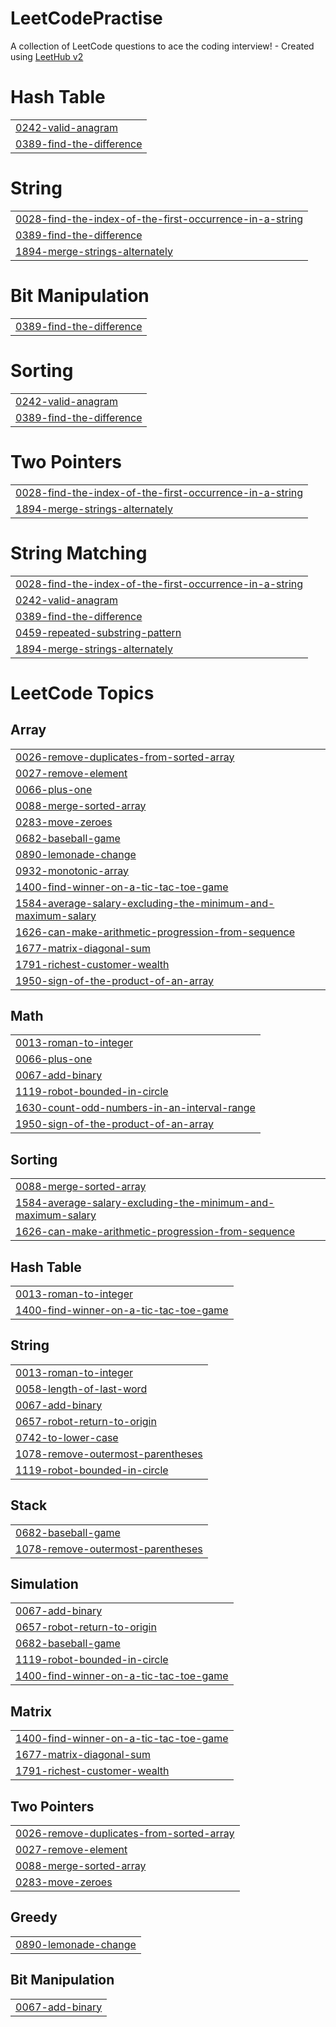 # LeetCodePractise
A collection of LeetCode questions to ace the coding interview! - Created using [LeetHub v2](https://github.com/arunbhardwaj/LeetHub-2.0)


# Hash Table
|  |
| ------- |
| [0242-valid-anagram](https://github.com/Anirudhgambhir/LeetCodePractise/tree/master/0242-valid-anagram) |
| [0389-find-the-difference](https://github.com/Anirudhgambhir/LeetCodePractise/tree/master/0389-find-the-difference) |
# String
|  |
| ------- |
| [0028-find-the-index-of-the-first-occurrence-in-a-string](https://github.com/Anirudhgambhir/LeetCodePractise/tree/master/0028-find-the-index-of-the-first-occurrence-in-a-string) |
| [0389-find-the-difference](https://github.com/Anirudhgambhir/LeetCodePractise/tree/master/0389-find-the-difference) |
| [1894-merge-strings-alternately](https://github.com/Anirudhgambhir/LeetCodePractise/tree/master/1894-merge-strings-alternately) |
# Bit Manipulation
|  |
| ------- |
| [0389-find-the-difference](https://github.com/Anirudhgambhir/LeetCodePractise/tree/master/0389-find-the-difference) |
# Sorting
|  |
| ------- |
| [0242-valid-anagram](https://github.com/Anirudhgambhir/LeetCodePractise/tree/master/0242-valid-anagram) |
| [0389-find-the-difference](https://github.com/Anirudhgambhir/LeetCodePractise/tree/master/0389-find-the-difference) |
# Two Pointers
|  |
| ------- |
| [0028-find-the-index-of-the-first-occurrence-in-a-string](https://github.com/Anirudhgambhir/LeetCodePractise/tree/master/0028-find-the-index-of-the-first-occurrence-in-a-string) |
| [1894-merge-strings-alternately](https://github.com/Anirudhgambhir/LeetCodePractise/tree/master/1894-merge-strings-alternately) |
# String Matching
|  |
| ------- |
| [0028-find-the-index-of-the-first-occurrence-in-a-string](https://github.com/Anirudhgambhir/LeetCodePractise/tree/master/0028-find-the-index-of-the-first-occurrence-in-a-string) |
| [0242-valid-anagram](https://github.com/Anirudhgambhir/LeetCodePractise/tree/master/0242-valid-anagram) |
| [0389-find-the-difference](https://github.com/Anirudhgambhir/LeetCodePractise/tree/master/0389-find-the-difference) |
| [0459-repeated-substring-pattern](https://github.com/Anirudhgambhir/LeetCodePractise/tree/master/0459-repeated-substring-pattern) |
| [1894-merge-strings-alternately](https://github.com/Anirudhgambhir/LeetCodePractise/tree/master/1894-merge-strings-alternately) |
<!---LeetCode Topics Start-->
# LeetCode Topics
## Array
|  |
| ------- |
| [0026-remove-duplicates-from-sorted-array](https://github.com/Anirudhgambhir/LeetCodePractise/tree/master/0026-remove-duplicates-from-sorted-array) |
| [0027-remove-element](https://github.com/Anirudhgambhir/LeetCodePractise/tree/master/0027-remove-element) |
| [0066-plus-one](https://github.com/Anirudhgambhir/LeetCodePractise/tree/master/0066-plus-one) |
| [0088-merge-sorted-array](https://github.com/Anirudhgambhir/LeetCodePractise/tree/master/0088-merge-sorted-array) |
| [0283-move-zeroes](https://github.com/Anirudhgambhir/LeetCodePractise/tree/master/0283-move-zeroes) |
| [0682-baseball-game](https://github.com/Anirudhgambhir/LeetCodePractise/tree/master/0682-baseball-game) |
| [0890-lemonade-change](https://github.com/Anirudhgambhir/LeetCodePractise/tree/master/0890-lemonade-change) |
| [0932-monotonic-array](https://github.com/Anirudhgambhir/LeetCodePractise/tree/master/0932-monotonic-array) |
| [1400-find-winner-on-a-tic-tac-toe-game](https://github.com/Anirudhgambhir/LeetCodePractise/tree/master/1400-find-winner-on-a-tic-tac-toe-game) |
| [1584-average-salary-excluding-the-minimum-and-maximum-salary](https://github.com/Anirudhgambhir/LeetCodePractise/tree/master/1584-average-salary-excluding-the-minimum-and-maximum-salary) |
| [1626-can-make-arithmetic-progression-from-sequence](https://github.com/Anirudhgambhir/LeetCodePractise/tree/master/1626-can-make-arithmetic-progression-from-sequence) |
| [1677-matrix-diagonal-sum](https://github.com/Anirudhgambhir/LeetCodePractise/tree/master/1677-matrix-diagonal-sum) |
| [1791-richest-customer-wealth](https://github.com/Anirudhgambhir/LeetCodePractise/tree/master/1791-richest-customer-wealth) |
| [1950-sign-of-the-product-of-an-array](https://github.com/Anirudhgambhir/LeetCodePractise/tree/master/1950-sign-of-the-product-of-an-array) |
## Math
|  |
| ------- |
| [0013-roman-to-integer](https://github.com/Anirudhgambhir/LeetCodePractise/tree/master/0013-roman-to-integer) |
| [0066-plus-one](https://github.com/Anirudhgambhir/LeetCodePractise/tree/master/0066-plus-one) |
| [0067-add-binary](https://github.com/Anirudhgambhir/LeetCodePractise/tree/master/0067-add-binary) |
| [1119-robot-bounded-in-circle](https://github.com/Anirudhgambhir/LeetCodePractise/tree/master/1119-robot-bounded-in-circle) |
| [1630-count-odd-numbers-in-an-interval-range](https://github.com/Anirudhgambhir/LeetCodePractise/tree/master/1630-count-odd-numbers-in-an-interval-range) |
| [1950-sign-of-the-product-of-an-array](https://github.com/Anirudhgambhir/LeetCodePractise/tree/master/1950-sign-of-the-product-of-an-array) |
## Sorting
|  |
| ------- |
| [0088-merge-sorted-array](https://github.com/Anirudhgambhir/LeetCodePractise/tree/master/0088-merge-sorted-array) |
| [1584-average-salary-excluding-the-minimum-and-maximum-salary](https://github.com/Anirudhgambhir/LeetCodePractise/tree/master/1584-average-salary-excluding-the-minimum-and-maximum-salary) |
| [1626-can-make-arithmetic-progression-from-sequence](https://github.com/Anirudhgambhir/LeetCodePractise/tree/master/1626-can-make-arithmetic-progression-from-sequence) |
## Hash Table
|  |
| ------- |
| [0013-roman-to-integer](https://github.com/Anirudhgambhir/LeetCodePractise/tree/master/0013-roman-to-integer) |
| [1400-find-winner-on-a-tic-tac-toe-game](https://github.com/Anirudhgambhir/LeetCodePractise/tree/master/1400-find-winner-on-a-tic-tac-toe-game) |
## String
|  |
| ------- |
| [0013-roman-to-integer](https://github.com/Anirudhgambhir/LeetCodePractise/tree/master/0013-roman-to-integer) |
| [0058-length-of-last-word](https://github.com/Anirudhgambhir/LeetCodePractise/tree/master/0058-length-of-last-word) |
| [0067-add-binary](https://github.com/Anirudhgambhir/LeetCodePractise/tree/master/0067-add-binary) |
| [0657-robot-return-to-origin](https://github.com/Anirudhgambhir/LeetCodePractise/tree/master/0657-robot-return-to-origin) |
| [0742-to-lower-case](https://github.com/Anirudhgambhir/LeetCodePractise/tree/master/0742-to-lower-case) |
| [1078-remove-outermost-parentheses](https://github.com/Anirudhgambhir/LeetCodePractise/tree/master/1078-remove-outermost-parentheses) |
| [1119-robot-bounded-in-circle](https://github.com/Anirudhgambhir/LeetCodePractise/tree/master/1119-robot-bounded-in-circle) |
## Stack
|  |
| ------- |
| [0682-baseball-game](https://github.com/Anirudhgambhir/LeetCodePractise/tree/master/0682-baseball-game) |
| [1078-remove-outermost-parentheses](https://github.com/Anirudhgambhir/LeetCodePractise/tree/master/1078-remove-outermost-parentheses) |
## Simulation
|  |
| ------- |
| [0067-add-binary](https://github.com/Anirudhgambhir/LeetCodePractise/tree/master/0067-add-binary) |
| [0657-robot-return-to-origin](https://github.com/Anirudhgambhir/LeetCodePractise/tree/master/0657-robot-return-to-origin) |
| [0682-baseball-game](https://github.com/Anirudhgambhir/LeetCodePractise/tree/master/0682-baseball-game) |
| [1119-robot-bounded-in-circle](https://github.com/Anirudhgambhir/LeetCodePractise/tree/master/1119-robot-bounded-in-circle) |
| [1400-find-winner-on-a-tic-tac-toe-game](https://github.com/Anirudhgambhir/LeetCodePractise/tree/master/1400-find-winner-on-a-tic-tac-toe-game) |
## Matrix
|  |
| ------- |
| [1400-find-winner-on-a-tic-tac-toe-game](https://github.com/Anirudhgambhir/LeetCodePractise/tree/master/1400-find-winner-on-a-tic-tac-toe-game) |
| [1677-matrix-diagonal-sum](https://github.com/Anirudhgambhir/LeetCodePractise/tree/master/1677-matrix-diagonal-sum) |
| [1791-richest-customer-wealth](https://github.com/Anirudhgambhir/LeetCodePractise/tree/master/1791-richest-customer-wealth) |
## Two Pointers
|  |
| ------- |
| [0026-remove-duplicates-from-sorted-array](https://github.com/Anirudhgambhir/LeetCodePractise/tree/master/0026-remove-duplicates-from-sorted-array) |
| [0027-remove-element](https://github.com/Anirudhgambhir/LeetCodePractise/tree/master/0027-remove-element) |
| [0088-merge-sorted-array](https://github.com/Anirudhgambhir/LeetCodePractise/tree/master/0088-merge-sorted-array) |
| [0283-move-zeroes](https://github.com/Anirudhgambhir/LeetCodePractise/tree/master/0283-move-zeroes) |
## Greedy
|  |
| ------- |
| [0890-lemonade-change](https://github.com/Anirudhgambhir/LeetCodePractise/tree/master/0890-lemonade-change) |
## Bit Manipulation
|  |
| ------- |
| [0067-add-binary](https://github.com/Anirudhgambhir/LeetCodePractise/tree/master/0067-add-binary) |
<!---LeetCode Topics End-->